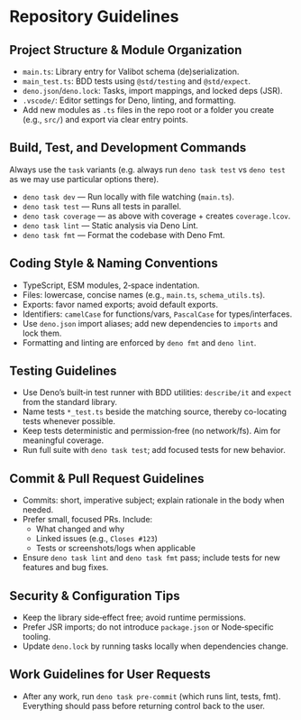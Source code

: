 # Repository Guidelines

## Project Structure & Module Organization

- `main.ts`: Library entry for Valibot schema (de)serialization.
- `main_test.ts`: BDD tests using `@std/testing` and `@std/expect`.
- `deno.json`/`deno.lock`: Tasks, import mappings, and locked deps (JSR).
- `.vscode/`: Editor settings for Deno, linting, and formatting.
- Add new modules as `.ts` files in the repo root or a folder you create (e.g.,
  `src/`) and export via clear entry points.

## Build, Test, and Development Commands

Always use the `task` variants (e.g. always run `deno task test` vs `deno test`
as we may use particular options there).

- `deno task dev` — Run locally with file watching (`main.ts`).
- `deno task test` — Runs all tests in parallel.
- `deno task coverage` — as above with coverage + creates `coverage.lcov`.
- `deno task lint` — Static analysis via Deno Lint.
- `deno task fmt` — Format the codebase with Deno Fmt.

## Coding Style & Naming Conventions

- TypeScript, ESM modules, 2‑space indentation.
- Files: lowercase, concise names (e.g., `main.ts`, `schema_utils.ts`).
- Exports: favor named exports; avoid default exports.
- Identifiers: `camelCase` for functions/vars, `PascalCase` for
  types/interfaces.
- Use `deno.json` import aliases; add new dependencies to `imports` and lock
  them.
- Formatting and linting are enforced by `deno fmt` and `deno lint`.

## Testing Guidelines

- Use Deno’s built‑in test runner with BDD utilities: `describe/it` and `expect`
  from the standard library.
- Name tests `*_test.ts` beside the matching source, thereby co-locating tests
  whenever possible.
- Keep tests deterministic and permission‑free (no network/fs). Aim for
  meaningful coverage.
- Run full suite with `deno task test`; add focused tests for new behavior.

## Commit & Pull Request Guidelines

- Commits: short, imperative subject; explain rationale in the body when needed.
- Prefer small, focused PRs. Include:
  - What changed and why
  - Linked issues (e.g., `Closes #123`)
  - Tests or screenshots/logs when applicable
- Ensure `deno task lint` and `deno task fmt` pass; include tests for new
  features and bug fixes.

## Security & Configuration Tips

- Keep the library side‑effect free; avoid runtime permissions.
- Prefer JSR imports; do not introduce `package.json` or Node‑specific tooling.
- Update `deno.lock` by running tasks locally when dependencies change.

## Work Guidelines for User Requests

- After any work, run `deno task pre-commit` (which runs lint, tests, fmt).
  Everything should pass before returning control back to the user.
